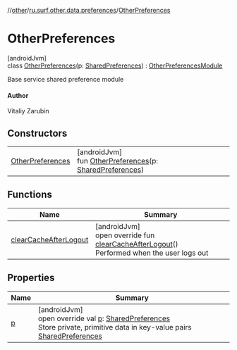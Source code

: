 //[other](../../../index.md)/[ru.surf.other.data.preferences](../index.md)/[OtherPreferences](index.md)

# OtherPreferences

[androidJvm]\
class [OtherPreferences](index.md)(p: [SharedPreferences](https://developer.android.com/reference/kotlin/android/content/SharedPreferences.html)) : [OtherPreferencesModule](../-other-preferences-module/index.md)

Base service shared preference module

#### Author

Vitaliy Zarubin

## Constructors

| | |
|---|---|
| [OtherPreferences](-other-preferences.md) | [androidJvm]<br>fun [OtherPreferences](-other-preferences.md)(p: [SharedPreferences](https://developer.android.com/reference/kotlin/android/content/SharedPreferences.html)) |

## Functions

| Name | Summary |
|---|---|
| [clearCacheAfterLogout](clear-cache-after-logout.md) | [androidJvm]<br>open override fun [clearCacheAfterLogout](clear-cache-after-logout.md)()<br>Performed when the user logs out |

## Properties

| Name | Summary |
|---|---|
| [p](p.md) | [androidJvm]<br>open override val [p](p.md): [SharedPreferences](https://developer.android.com/reference/kotlin/android/content/SharedPreferences.html)<br>Store private, primitive data in key-value pairs [SharedPreferences](https://developer.android.com/reference/kotlin/android/content/SharedPreferences.html) |
